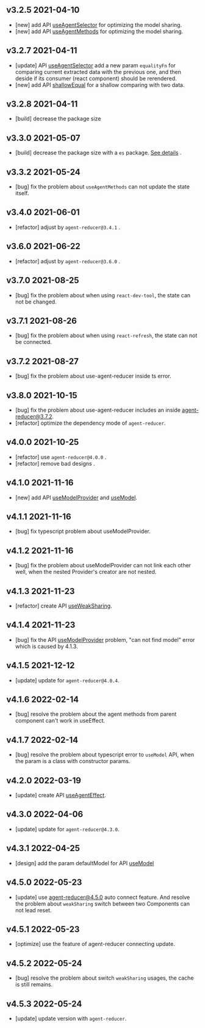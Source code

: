 ## v3.2.5 2021-04-10

* [new] add API [useAgentSelector](/api?id=useagentselector) for optimizing the model sharing.
* [new] add API [useAgentMethods](/api?id=useagentmethods) for optimizing the model sharing.

## v3.2.7 2021-04-11

* [update] API [useAgentSelector](/api?id=useagentselector) add a new param `equalityFn` for comparing current extracted data with the previous one, and then deside if its consumer (react component) should be rerendered.
* [new] add API [shallowEqual](/api?id=shallowequal) for a shallow comparing with two data.

## v3.2.8 2021-04-11

* [build] decrease the package size

## v3.3.0 2021-05-07

* [build] decrease the package size with a `es` package. [See details](/introduction?id=installation) .

## v3.3.2 2021-05-24

* [bug] fix the problem about `useAgentMethods` can not update the state itself.

## v3.4.0 2021-06-01

* [refactor] adjust by `agent-reducer@3.4.1` . 
  
## v3.6.0 2021-06-22

* [refactor] adjust by `agent-reducer@3.6.0` . 

## v3.7.0 2021-08-25

* [bug] fix the problem about when using `react-dev-tool`, the state can not be changed.

## v3.7.1 2021-08-26

* [bug] fix the problem about when using `react-refresh`, the state can not be connected.

## v3.7.2 2021-08-27

* [bug] fix the problem about use-agent-reducer inside ts error.

## v3.8.0 2021-10-15

* [bug] fix the problem about use-agent-reducer includes an inside agent-reducer@3.7.2.
* [refactor] optimize the dependency mode of `agent-reducer`.

## v4.0.0 2021-10-25

* [refactor] use `agent-reducer@4.0.0` .
* [refactor] remove bad designs .

## v4.1.0 2021-11-16

* [new] add API [useModelProvider](/api?id=usemodelprovider) and [useModel](/api?id=usemodel).

## v4.1.1 2021-11-16

* [bug] fix typescript problem about useModelProvider.

## v4.1.2 2021-11-16

* [bug] fix the problem about useModelProvider can not link each other well, when the nested Provider's creator are not nested.

## v4.1.3 2021-11-23

* [refactor] create API [useWeakSharing](/api?id=useweaksharing).

## v4.1.4 2021-11-23

* [bug] fix the API [useModelProvider](/api?id=usemodelprovider) problem, "can not find model" error which is caused by 4.1.3.

## v4.1.5 2021-12-12

* [update] update for `agent-reducer@4.0.4`.

## v4.1.6 2022-02-14

* [bug] resolve the problem about the agent methods from parent component can't work in useEffect.

## v4.1.7 2022-02-14

* [bug] resolve the problem about typescript error to `useModel` API, when the param is a class with constructor params.

## v4.2.0 2022-03-19

* [update] create API [useAgentEffect](/api?id=useagenteffect).

## v4.3.0 2022-04-06

* [update] update for `agent-reducer@4.3.0`.

## v4.3.1 2022-04-25

* [design] add the param defaultModel for API [useModel](/api?id=usemodel)

## v4.5.0 2022-05-23

* [update] use agent-reducer@4.5.0 auto connect feature. And resolve the problem about `weakSharing` switch between two Components can not lead reset.

## v4.5.1 2022-05-23

* [optimize] use the feature of agent-reducer connecting update.

## v4.5.2 2022-05-24

* [bug] resolve the problem about switch `weakSharing` usages, the cache is still remains.

## v4.5.3 2022-05-24

* [update] update version with `agent-reducer`.

